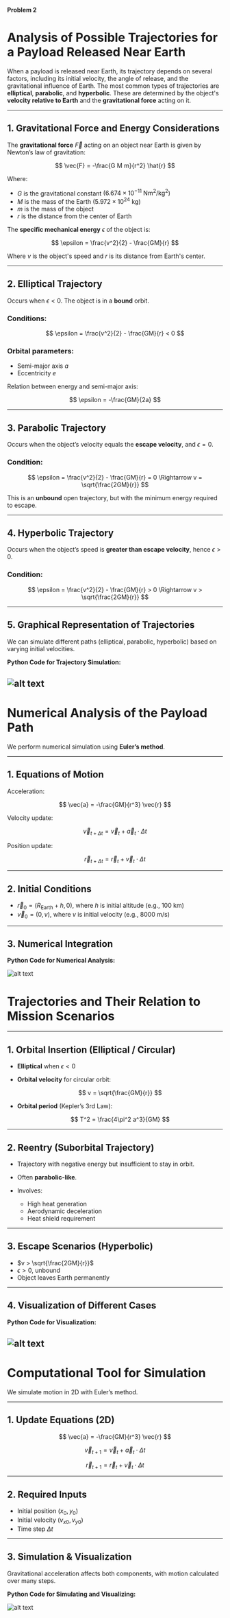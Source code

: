 **Problem 2**

# Analysis of Possible Trajectories for a Payload Released Near Earth

When a payload is released near Earth, its trajectory depends on several factors, including its initial velocity, the angle of release, and the gravitational influence of Earth. The most common types of trajectories are **elliptical**, **parabolic**, and **hyperbolic**. These are determined by the object's **velocity relative to Earth** and the **gravitational force** acting on it.

---

## 1. Gravitational Force and Energy Considerations

The **gravitational force** $\vec{F}$ acting on an object near Earth is given by Newton’s law of gravitation:

$$
\vec{F} = -\frac{G M m}{r^2} \hat{r}
$$

Where:

* $G$ is the gravitational constant $(6.674 \times 10^{-11} \ \text{Nm}^2/\text{kg}^2)$
* $M$ is the mass of the Earth $(5.972 \times 10^{24} \ \text{kg})$
* $m$ is the mass of the object
* $r$ is the distance from the center of Earth

The **specific mechanical energy** $\epsilon$ of the object is:

$$
\epsilon = \frac{v^2}{2} - \frac{GM}{r}
$$

Where $v$ is the object's speed and $r$ is its distance from Earth's center.

---

## 2. Elliptical Trajectory

Occurs when $\epsilon < 0$. The object is in a **bound** orbit.

### Conditions:

$$
\epsilon = \frac{v^2}{2} - \frac{GM}{r} < 0
$$

### Orbital parameters:

* Semi-major axis $a$
* Eccentricity $e$

Relation between energy and semi-major axis:

$$
\epsilon = -\frac{GM}{2a}
$$

---

## 3. Parabolic Trajectory

Occurs when the object’s velocity equals the **escape velocity**, and $\epsilon = 0$.

### Condition:

$$
\epsilon = \frac{v^2}{2} - \frac{GM}{r} = 0 \Rightarrow v = \sqrt{\frac{2GM}{r}}
$$

This is an **unbound** open trajectory, but with the minimum energy required to escape.

---

## 4. Hyperbolic Trajectory

Occurs when the object’s speed is **greater than escape velocity**, hence $\epsilon > 0$.

### Condition:

$$
\epsilon = \frac{v^2}{2} - \frac{GM}{r} > 0 \Rightarrow v > \sqrt{\frac{2GM}{r}}
$$

---

## 5. Graphical Representation of Trajectories

We can simulate different paths (elliptical, parabolic, hyperbolic) based on varying initial velocities.

**Python Code for Trajectory Simulation:**

![alt text](image-2-1.png)
---

# Numerical Analysis of the Payload Path

We perform numerical simulation using **Euler’s method**.

---

## 1. Equations of Motion

Acceleration:

$$
\vec{a} = -\frac{GM}{r^3} \vec{r}
$$

Velocity update:

$$
\vec{v}_{t+\Delta t} = \vec{v}_t + \vec{a}_t \cdot \Delta t
$$

Position update:

$$
\vec{r}_{t+\Delta t} = \vec{r}_t + \vec{v}_t \cdot \Delta t
$$

---

## 2. Initial Conditions

* $\vec{r}_0 = (R_{\text{Earth}} + h, 0)$, where $h$ is initial altitude (e.g., 100 km)
* $\vec{v}_0 = (0, v)$, where $v$ is initial velocity (e.g., 8000 m/s)

---

## 3. Numerical Integration

**Python Code for Numerical Analysis:**

![alt text](image-3-1.png)

# Trajectories and Their Relation to Mission Scenarios

---

## 1. Orbital Insertion (Elliptical / Circular)

* **Elliptical** when $\epsilon < 0$

* **Orbital velocity** for circular orbit:

  $$
  v = \sqrt{\frac{GM}{r}}
  $$

* **Orbital period** (Kepler’s 3rd Law):

  $$
  T^2 = \frac{4\pi^2 a^3}{GM}
  $$

---

## 2. Reentry (Suborbital Trajectory)

* Trajectory with negative energy but insufficient to stay in orbit.
* Often **parabolic-like**.
* Involves:

  * High heat generation
  * Aerodynamic deceleration
  * Heat shield requirement

---

## 3. Escape Scenarios (Hyperbolic)

* $v > \sqrt{\frac{2GM}{r}}$
* $\epsilon > 0$, unbound
* Object leaves Earth permanently

---

## 4. Visualization of Different Cases

**Python Code for Visualization:**

![alt text](image-4-1.png)
---

# Computational Tool for Simulation

We simulate motion in 2D with Euler’s method.

---

## 1. Update Equations (2D)

$$
\vec{a} = -\frac{GM}{r^3} \vec{r}
$$

$$
\vec{v}_{t+1} = \vec{v}_t + \vec{a}_t \cdot \Delta t
$$

$$
\vec{r}_{t+1} = \vec{r}_t + \vec{v}_t \cdot \Delta t
$$

---

## 2. Required Inputs

* Initial position $(x_0, y_0)$
* Initial velocity $(v_{x0}, v_{y0})$
* Time step $\Delta t$

---

## 3. Simulation & Visualization

Gravitational acceleration affects both components, with motion calculated over many steps.

**Python Code for Simulating and Visualizing:**

![alt text](image-5-2.png)
